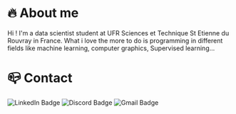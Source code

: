 # 🔥 About me
Hi ! I'm a data scientist student at UFR Sciences et Technique St Etienne du Rouvray in France. What i love the more to do is programming in different fields like machine learning, computer graphics, Supervised learning...

# 📪 Contact
<div id="badges">
  <img src="https://img.shields.io/badge/LinkedIn-blue?style=for-the-badge&logo=linkedin&logoColor=white" alt="LinkedIn Badge"/>
  <img src="https://img.shields.io/badge/Discord-light-blue?style=for-the-badge&logo=discord&logoColor=white" alt="Discord Badge"/>
  <img src="https://img.shields.io/badge/Gmail-red?style=for-the-badge&logo=gmail&logoColor=white" alt="Gmail Badge"/>
</div>

